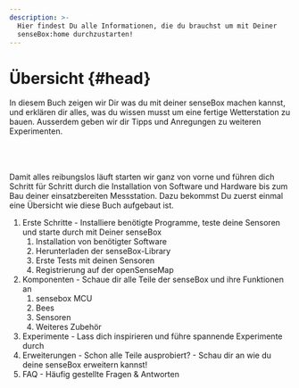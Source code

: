 ```yaml
---
description: >-
  Hier findest Du alle Informationen, die du brauchst um mit Deiner
  senseBox:home durchzustarten!
---
```


# Übersicht {#head}
<div class="description">In diesem Buch zeigen wir Dir was du mit deiner senseBox machen kannst, und erklären dir alles, was du wissen musst um eine fertige Wetterstation zu bauen. Ausserdem geben wir dir Tipps und Anregungen zu weiteren Experimenten.</div>

<div class="line">
    <br>
    <br>
    <br>
</div>

Damit alles reibungslos läuft starten wir ganz von vorne und führen dich Schritt für Schritt durch die Installation von Software und Hardware bis zum Bau deiner einsatzbereiten Messstation. Dazu bekommst Du zuerst einmal eine Übersicht wie diese Buch aufgebaut ist.

1. Erste Schritte - Installiere benötigte Programme, teste deine Sensoren und starte durch mit Deiner senseBox
   1. Installation von benötigter Software
   2. Herunterladen der senseBox-Library
   3. Erste Tests mit deinen Sensoren
   4. Registrierung auf der openSenseMap
2. Komponenten - Schaue dir alle Teile der senseBox und ihre Funktionen an
   1. sensebox MCU
   2. Bees
   3. Sensoren
   4. Weiteres Zubehör
3. Experimente - Lass dich inspirieren und führe spannende Experimente durch
4. Erweiterungen - Schon alle Teile ausprobiert? - Schau dir an wie du deine senseBox erweitern kannst!
5. FAQ - Häufig gestellte Fragen & Antworten
